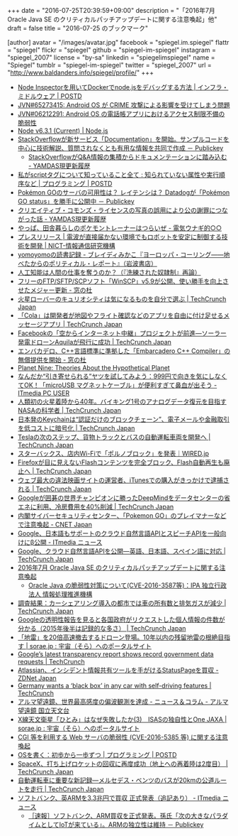 +++
date = "2016-07-25T20:39:59+09:00"
description = "「2016年7月 Oracle Java SE のクリティカルパッチアップデートに関する注意喚起」他"
draft = false
title = "2016-07-25 のブックマーク"

[author]
  avatar = "/images/avatar.jpg"
  facebook = "spiegel.im.spiegel"
  flattr = "spiegel"
  flickr = "spiegel"
  github = "spiegel-im-spiegel"
  instagram = "spiegel_2007"
  license = "by-sa"
  linkedin = "spiegelimspiegel"
  name = "Spiegel"
  tumblr = "spiegel-im-spiegel"
  twitter = "spiegel_2007"
  url = "http://www.baldanders.info/spiegel/profile/"
+++

- [Node Inspectorを用いてDockerでnode.jsをデバッグする方法 | インフラ・ミドルウェア | POSTD](http://postd.cc/debugging-nodejs-in-docker-using-node-inspector/)
- [JVN#65273415: Android OS が CRIME 攻撃による影響を受けてしまう問題](http://jvn.jp/jp/JVN65273415/)
- [JVN#06212291: Android OS の電話帳アプリにおけるアクセス制限不備の脆弱性](http://jvn.jp/jp/JVN06212291/)
- [Node v6.3.1 (Current) | Node.js](https://nodejs.org/en/blog/release/v6.3.1/)
- [StackOverflowが新サービス「Documentation」を開始。サンプルコードを中心に技術解説、質問されなくとも有用な情報を共同で作成 － Publickey](http://www.publickey1.jp/blog/16/stackoverflowdocumentation.html)
    - [StackOverflowがQ&A情報の集積からドキュメンテーションに踏み込む - YAMDAS現更新履歴](http://d.hatena.ne.jp/yomoyomo/20160724/stackoverflowdoc)
- [私がscriptタグについて知っていること全て : 知られていない属性や実行順序など | プログラミング | POSTD](http://postd.cc/everything-i-know-about-the-script-tag/)
- [Pokémon GOのサーバの可用性は？ レイテンシは？ Datadogが「Pokémon GO status」を勝手に公開中 － Publickey](http://www.publickey1.jp/blog/16/pokemon_go_datadogpokemon_go_status.html)
- [クリエイティブ・コモンズ・ライセンスの写真の誤用により公の謝罪につながった話 - YAMDAS現更新履歴](http://d.hatena.ne.jp/yomoyomo/20160720/misuseofcc)
- [やっぱ、田舎暮らしのポケモントレーナーはつらいぜ - 電気ウナギ的○○](http://blog.netandfield.com/shar/2016/07/post-2578.html)
- [プレスリリース | 電波が直接届かない環境でもロボットを安定に制御する技術を開発 | NICT-情報通信研究機構](http://www.nict.go.jp/press/2016/07/25-1.html)
- [yomoyomoの読書記録 - ブレイディみかこ『ヨーロッパ・コーリング――地べたからのポリティカル・レポート』（岩波書店）](http://www.yamdas.org/booklog/europecalling.html)
- [人工知能は人間の仕事を奪うのか？（『洗練された奴隷制』再論）](http://blogos.com/article/184599/)
- [フリーのFTP/SFTP/SCPソフト「WinSCP」v5.9が公開、使い勝手を向上させたメジャー更新 - 窓の杜](http://forest.watch.impress.co.jp/docs/news/1011957.html)
- [火星ローバーのキュリオシティは気になるものを自分で選ぶ | TechCrunch Japan](http://jp.techcrunch.com/2016/07/23/20160722nasas-curiosity-rover-can-now-pick-which-bits-of-mars-to-scan-on-its-own/)
- [「Cola」は開発者が地図やフライト確認などのアプリを自由に付け足せるメッセージアプリ | TechCrunch Japan](http://jp.techcrunch.com/2016/07/23/20160721now-anyone-can-build-features-for-cola-messenger/)
- [Facebookの「空からインターネット中継」プロジェクトが前進―ソーラー発電ドローンAquilaが飛行に成功 | TechCrunch Japan](http://jp.techcrunch.com/2016/07/22/20160721faceplane/)
- [エンバカデロ、C++言語標準に準拠した「Embarcadero C++ Compiler」の無償提供を開始 - 窓の杜](http://forest.watch.impress.co.jp/docs/news/1011422.html)
- [Planet Nine: Theories About the Hypothetical Planet](http://www.space.com/33480-planet-nine.html)
- [なんだか“引き寄せられる”ヤツを試してみよう：999円で向きを気にしなくてOK！「microUSB マグネットケーブル」が便利すぎて鼻血が出そう - ITmedia PC USER](http://www.itmedia.co.jp/pcuser/articles/1607/14/news156.html)
- [人類初の火星着陸から40年。バイキング1号のアナログデータ復元を目指すNASAの科学者 | TechCrunch Japan](http://jp.techcrunch.com/2016/07/21/2016072040-years-after-the-first-landing-on-mars-this-nasa-scientist-looks-to-resurrect-viking-1s-analog-data/)
- [日本発のKeychainは“認証だけのブロックチェーン”、電子メールや金融取引を低コストに暗号化 | TechCrunch Japan](http://jp.techcrunch.com/2016/07/21/keychain/)
- [Teslaの次のステップ、貨物トラックとバスの自動運転車両を開発へ | TechCrunch Japan](http://jp.techcrunch.com/2016/07/21/20160720a-tesla-transport-truck-and-city-bus-replacement-are-in-the-works/)
- [スターバックス、店内Wi-Fiで「ポルノブロック」を発表｜WIRED.jp](http://wired.jp/2016/07/19/no-more-porn-starbucks/)
- [Firefoxが目に見えないFlashコンテンツを完全ブロック、Flash自動再生も廃止へ | TechCrunch Japan](http://jp.techcrunch.com/2016/07/21/20160720firefox-will-soon-start-blocking-invisible-flash-content/)
- [ウェブ最大の違法映画サイトの運営者、iTunesでの購入がきっかけで逮捕される | TechCrunch Japan](http://jp.techcrunch.com/2016/07/21/20160720man-behind-webs-biggest-illegal-film-site-arrested-following-legal-itunes-purchase/)
- [Googleが囲碁の世界チャンピオンに勝ったDeepMindをデータセンターの省エネに利用、冷房費用を40%削減 | TechCrunch Japan](http://jp.techcrunch.com/2016/07/21/20160720google-unleashes-deepmind-on-energy-hungry-datacenter-cutting-cooling-bill-by-40-percent/)
- [内閣サイバーセキュリティセンター、「Pokemon GO」のプレイマナーなどで注意喚起 - CNET Japan](http://japan.cnet.com/news/society/35086214/)
- [Google、日本語もサポートのクラウド自然言語APIとスピーチAPIを一般向けにβ公開 - ITmedia ニュース](http://www.itmedia.co.jp/news/articles/1607/21/news063.html)
- [Google、クラウド自然言語APIを公開―英語、日本語、スペイン語に対応 | TechCrunch Japan](http://jp.techcrunch.com/2016/07/21/20160720google-launches-new-api-to-help-you-parse-natural-language/)
- [2016年7月 Oracle Java SE のクリティカルパッチアップデートに関する注意喚起](https://www.jpcert.or.jp/at/2016/at160032.html)
    - [Oracle Java の脆弱性対策について(CVE-2016-3587等)：IPA 独立行政法人 情報処理推進機構](http://www.ipa.go.jp/security/ciadr/vul/20160720-jre.html)
- [調査結果：カーシェアリング導入の都市では車の所有数と排気ガスが減少 | TechCrunch Japan](http://jp.techcrunch.com/2016/07/20/20160719car-sharing-leads-to-reduced-car-ownership-and-emissions-in-cities-study-finds/)
- [Googleの透明性報告を見ると各国政府がリクエストした個人情報の件数が分かる（2015年後半は記録的な多さ） | TechCrunch Japan](http://jp.techcrunch.com/2016/07/20/20160719googles-latest-transparency-report-shows-record-government-data-requests/)
- [「地雷」を20倍高速撤去するドローン登場。10年以内の残留地雷の根絶目指す | sorae.jp : 宇宙（そら）へのポータルサイト](http://sorae.jp/030201/2016_07_20_drone.html)
- [Google’s latest transparency report shows record government data requests | TechCrunch](https://techcrunch.com/2016/07/19/googles-latest-transparency-report-shows-record-government-data-requests/)
- [Atlassian、インシデント情報共有ツールを手がけるStatusPageを買収 - ZDNet Japan](http://japan.zdnet.com/article/35086044/)
- [Germany wants a ‘black box’ in any car with self-driving features | TechCrunch](https://techcrunch.com/2016/07/18/germany-wants-a-black-box-in-any-car-with-self-driving-features/)
- [アルマ望遠鏡、世界最高感度の偏波観測を達成 - ニュース＆コラム - アルマ望遠鏡 国立天文台](http://alma.mtk.nao.ac.jp/j/news/info/2016/0719post_664.html)
- [X線天文衛星「ひとみ」はなぜ失敗したか(3)　ISASの独自性とOne JAXA | sorae.jp : 宇宙（そら）へのポータルサイト](http://sorae.jp/030201/2016_07_19_astroh.html)
- [CGI 等を利用する Web サーバの脆弱性 (CVE-2016-5385 等) に関する注意喚起](https://www.jpcert.or.jp/at/2016/at160031.html)
- [OSを書く：初歩から一歩ずつ | プログラミング | POSTD](http://postd.cc/writing-an-os-baby-steps/)
- [SpaceX、打ち上げロケットの回収に再度成功（地上への再着陸は2度目） | TechCrunch Japan](http://jp.techcrunch.com/2016/07/18/20160717spacex-successfully-brings-a-rocket-back-to-land-for-the-second-time/)
- [自動運転車に重要な新記録―メルセデス・ベンツのバスが20kmの公道ルートを走行 | TechCrunch Japan](http://jp.techcrunch.com/2016/07/19/20160718self-driving-mercedes-benz-bus-takes-a-milestone-12-mile-trip/)
- [ソフトバンク、英ARMを3.3兆円で買収 正式発表（追記あり） - ITmedia ニュース](http://www.itmedia.co.jp/news/articles/1607/18/news031.html)
    - [［速報］ソフトバンク、ARM買収を正式発表。孫氏「次の大きなパラダイムとしてIoTが来ている」。ARMの独立性は維持 － Publickey](http://www.publickey1.jp/blog/16/armiotarm.html)
